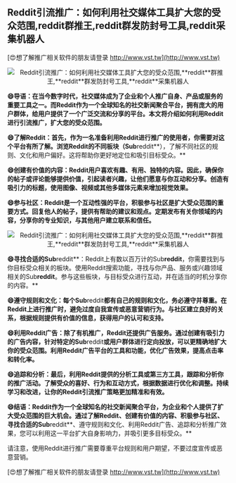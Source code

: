 ## **Reddit引流推广：如何利用社交媒体工具扩大您的受众范围,**reddit**群推王,**reddit**群发防封号工具,**reddit**采集机器人**

[😍想了解推广相关软件的朋友请登录 http://www.vst.tw](http://www.vst.tw)

 <center><img src="https://vst.tw/MP4/tuiguang/png/3.png" alt="Reddit引流推广：如何利用社交媒体工具扩大您的受众范围,**reddit**群推王,**reddit**群发防封号工具,**reddit**采集机器人"></center>

**😄导语：在当今数字时代，社交媒体成为了企业和个人推广自身、产品或服务的重要工具之一。而Reddit作为一个全球知名的社交新闻聚合平台，拥有庞大的用户群体，给用户提供了一个广泛交流和分享的平台。本文将介绍如何利用Reddit进行引流推广，扩大您的受众范围。**

**😄了解Reddit：首先，作为一名准备利用Reddit进行推广的使用者，你需要对这个平台有所了解。浏览Reddit的不同板块（Sub**reddit**），了解不同社区的规则、文化和用户偏好。这将帮助你更好地定位和吸引目标受众。**

**😄创建有价值的内容：Reddit用户喜欢有趣、有用、独特的内容。因此，确保你的帖子或评论能够提供价值，引起读者兴趣，让他们愿意与你互动和分享。创造有吸引力的标题，使用图像、视频或其他多媒体元素来增加视觉效果。**

**😄参与社区：Reddit是一个互动性强的平台，积极参与社区是扩大受众范围的重要方式。回复他人的帖子，提供有帮助的建议和观点。定期发布有关你领域的内容，分享你的专业知识，与其他用户建立联系和信任。**

 <center><img src="https://vst.tw/MP4/tuiguang/png/1.png" alt="Reddit引流推广：如何利用社交媒体工具扩大您的受众范围,**reddit**群推王,**reddit**群发防封号工具,**reddit**采集机器人"></center>

**😄寻找合适的Sub**reddit**：Reddit上有数以百万计的Sub**reddit**，你需要找到与你目标受众相关的板块。使用Reddit搜索功能，寻找与你产品、服务或兴趣领域相关的Sub**reddit**。参与这些板块，与目标受众进行互动，并在适当的时机分享你的内容。**

**😄遵守规则和文化：每个Sub**reddit**都有自己的规则和文化，务必遵守并尊重。在Reddit上进行推广时，避免过度自我宣传或恶意营销行为。与社区建立良好的关系，根据规则提供有价值的信息，获得用户的认可和支持。**

**😄利用Reddit广告：除了有机推广，Reddit还提供广告服务。通过创建有吸引力的广告内容，针对特定的Sub**reddit**或用户群体进行定向投放，可以更精确地扩大你的受众范围。利用Reddit广告平台的工具和功能，优化广告效果，提高点击率和转化率。**

**😄追踪和分析：最后，利用Reddit提供的分析工具或第三方工具，跟踪和分析你的推广活动。了解受众的喜好、行为和互动方式，根据数据进行优化和调整。持续学习和改进，让你的Reddit引流推广策略更加精准和有效。**

**😄结语：Reddit作为一个全球知名的社交新闻聚合平台，为企业和个人提供了扩大受众范围的巨大机会。通过了解Reddit、创建有价值的内容、积极参与社区、寻找合适的Sub**reddit**、遵守规则和文化、利用Reddit广告、追踪和分析推广效果，您可以利用这一平台扩大自身影响力，并吸引更多目标受众。**

请注意，使用Reddit进行推广需要尊重平台规则和用户期望，不要过度宣传或恶意营销。

[😍想了解推广相关软件的朋友请登录 http://www.vst.tw](http://www.vst.tw)



